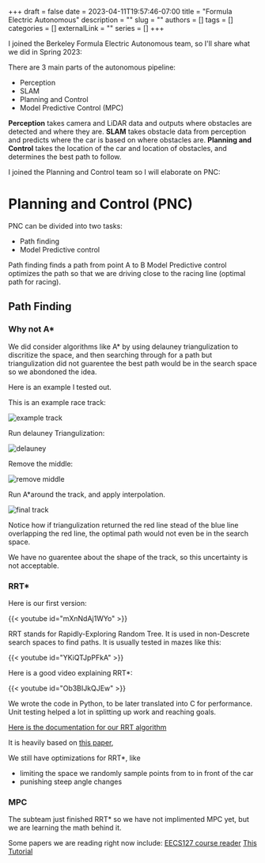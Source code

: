 +++ 
draft = false
date = 2023-04-11T19:57:46-07:00
title = "Formula Electric Autonomous"
description = ""
slug = ""
authors = []
tags = []
categories = []
externalLink = ""
series = []
+++

I joined the Berkeley Formula Electric Autonomous team, so I'll share what we did in Spring 2023:

There are 3 main parts of the autonomous pipeline:
- Perception
- SLAM
- Planning and Control
- Model Predictive Control (MPC)


__Perception__ takes camera and LiDAR data and outputs where obstacles are detected and where they are.
__SLAM__ takes obstacle data from perception and predicts where the car is based on where obstacles are.
__Planning and Control__ takes the location of the car and location of obstacles, and determines the best path to follow.

I joined the Planning and Control team so I will elaborate on PNC:

# Planning and Control (PNC)

PNC can be divided into two tasks:
- Path finding
- Model Predictive control

Path finding finds a path from point A to B
Model Predictive control optimizes the path so that we are driving close to the racing line (optimal path for racing).


## Path Finding

### Why not A*

We did consider algorithms like A* by using delauney triangulization to discritize the space, and then searching through for a path but triangulization did not guarentee the best path would be in the search space so we abondoned the idea.

Here is an example I tested out.

This is an example race track:

![example track](/img/exampletrack.PNG)

Run delauney Triangulization:

![delauney](/img/delauney.PNG)

Remove the middle:

![remove middle](/img/removemiddle.PNG)

Run A*around the track, and apply interpolation.

![final track](/img/finalTrack.PNG)

Notice how if triangulization returned the red line stead of the blue line overlapping the red line, the optimal path would not even be in the search space.

We have no guarentee about the shape of the track, so this uncertainty is not acceptable.

### RRT*

Here is our first version:

{{< youtube id="mXnNdAj1WYo" >}}

RRT stands for Rapidly-Exploring Random Tree.
It is used in non-Descrete search spaces to find paths. It is usually tested in mazes like this:

{{< youtube id="YKiQTJpPFkA" >}}

Here is a good video explaining RRT*:

{{< youtube id="Ob3BIJkQJEw" >}}

We wrote the code in Python, to be later translated into C for performance. 
Unit testing helped a lot in splitting up work and reaching goals.

[Here is the documentation for our RRT algorithm](/posts/formulaelectricdocs/rrt/)

It is heavily based on [this paper](https://drive.google.com/file/d/1isQxfyFiHrueqK4rpEJMvF1BJfzxMYbw/view), 

We still have optimizations for RRT*, like 
- limiting the space we randomly sample points from to in front of the car
- punishing steep angle changes

### MPC

The subteam just finished RRT* so we have not implimented MPC yet, but we are learning the math behind it.

Some papers we are reading right now include:
[EECS127 course reader](https://eecs127.github.io/assets/notes/eecs127_reader.pdf)
[This Tutorial](https://arxiv.org/pdf/2109.11986.pdf)















